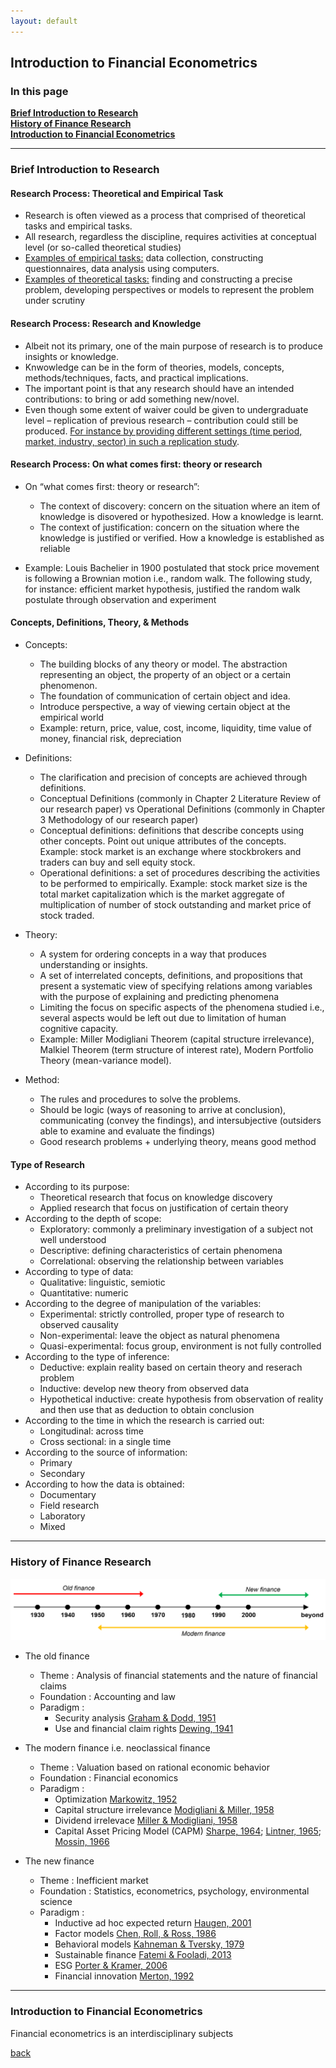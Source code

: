 ```yaml
---
layout: default
---
```


## Introduction to Financial Econometrics

### In this page
**[Brief Introduction to Research](#brief-introduction-to-research)**<br>
**[History of Finance Research](#history-of-finance-research)**<br>
**[Introduction to Financial Econometrics](#introduction-to-financial-econometrics)**<br>

------

### Brief Introduction to Research
#### Research Process: Theoretical and Empirical Task

*   Research is often viewed as a process that comprised of theoretical tasks and empirical tasks.
*   All research, regardless the discipline, requires activities at conceptual level (or so-called theoretical studies)
*   <u>Examples of empirical tasks:</u> data collection, constructing questionnaires, data analysis using computers.
*   <u>Examples of theoretical tasks:</u> finding and constructing a precise problem, developing perspectives or models to represent the problem under scrutiny


#### Research Process: Research and Knowledge

*   Albeit not its primary, one of the main purpose of research is to produce insights or knowledge.
*   Knwowledge can be in the form of theories, models, concepts, methods/techniques, facts, and practical implications.
*   The important point is that any research should have an intended contributions: to bring or add something new/novel.
*   Even though some extent of waiver could be given to undergraduate level –  replication of previous research – contribution could still be produced. <u>For instance by providing different settings (time period, market, industry, sector) in such a replication study</u>.

#### Research Process: On what comes first: theory or research

*   On “what comes first: theory or research”:
    *   The context of discovery: concern on the situation where an item of knowledge is disovered or hypothesized. How a knowledge is learnt.
    *   The context of justification: concern on the situation where the knowledge is justified or verified. How a knowledge is established as reliable

*   Example: Louis Bachelier in 1900 postulated that stock price movement is following a Brownian motion i.e., random walk. The following study, for instance: efficient market hypothesis, justified the random walk postulate through observation and experiment

#### Concepts, Definitions, Theory, & Methods

*   Concepts:
    *   The building blocks of any theory or model. The abstraction representing an object, the property of an object or a certain phenomenon.
    *   The foundation of communication of certain object and idea.
    *   Introduce perspective, a way of viewing certain object at the empirical world
    *   Example: return, price, value, cost, income, liquidity, time value of money, financial risk, depreciation
      
*   Definitions:
    *   The clarification and precision of concepts are achieved through definitions.
    *   Conceptual Definitions (commonly in Chapter 2 Literature Review of our research paper) vs Operational Definitions (commonly in Chapter 3 Methodology of our research paper)
    *   Conceptual definitions: definitions that describe concepts using other concepts. Point out unique attributes of the concepts.  Example: stock market is an exchange where stockbrokers and traders can buy and sell equity stock.
    *   Operational definitions: a set of procedures describing the activities to be performed to empirically. Example: stock market size is the total market capitalization which is the market aggregate of multiplication of number of stock outstanding and market price of stock traded.
 
*   Theory:
    *   A system for ordering concepts in a way that produces understanding or insights.
    *   A set of interrelated concepts, definitions, and propositions that present a systematic view of specifying relations among variables with the purpose of explaining and predicting phenomena
    *   Limiting the focus on specific aspects of the phenomena studied i.e., several aspects would be left out due to limitation of human cognitive capacity.
    *   Example: Miller Modigliani Theorem (capital structure irrelevance), Malkiel Theorem (term structure of interest rate), Modern Portfolio Theory (mean-variance model).
      
*   Method: 
    *   The rules and procedures to solve the problems.
    *   Should be logic (ways of reasoning to arrive at conclusion), communicating (convey the findings), and intersubjective (outsiders able to examine and evaluate the findings)
    *   Good research problems + underlying theory, means good method

#### Type of Research

*   According to its purpose: 
    *   Theoretical research that focus on knowledge discovery
    *   Applied research that focus on justification of certain theory
*   According to the depth of scope: 
    *   Exploratory: commonly a preliminary investigation of a subject not well understood
    *   Descriptive: defining characteristics of certain phenomena
    *   Correlational: observing the relationship between variables
*   According to type of data: 
    *   Qualitative: linguistic, semiotic
    *   Quantitative: numeric 
*   According to the degree of manipulation of the variables: 
    *  Experimental: strictly controlled, proper type of research to observed causality
    *  Non-experimental: leave the object as natural phenomena
    *  Quasi-experimental: focus group, environment is not fully controlled
*   According to the type of inference: 
    *  Deductive: explain reality based on certain theory and reserach problem
    *  Inductive: develop new theory from observed data
    *  Hypothetical inductive: create hypothesis from observation of reality and then use that as deduction to obtain conclusion
*   According to the time in which the research is carried out: 
    *   Longitudinal: across time
    *   Cross sectional: in a single time
*   According to the source of information: 
    *   Primary
    *   Secondary
*   According to how the data is obtained: 
    *   Documentary
    *   Field research
    *   Laboratory
    *   Mixed

------

### History of Finance Research

![hist](/assets/img/financehistory.png)

*   The old finance
    *   Theme      : Analysis of financial statements and the nature of financial claims
    *   Foundation : Accounting and law
    *   Paradigm   :
        *   Security analysis [Graham & Dodd, 1951](https://doi.org/10.1177/000271623517700152)
        *   Use and financial claim rights [Dewing, 1941](https://doi.org/10.1177/000271623518000148)

*   The modern finance i.e. neoclassical finance
    *   Theme      : Valuation based on rational economic behavior
    *   Foundation : Financial economics
    *   Paradigm   :
        *   Optimization [Markowitz, 1952](https://doi.org/10.1111/j.1540-6261.1952.tb01525.x)
        *   Capital structure irrelevance [Modigliani & Miller, 1958](https://www.jstor.org/stable/1809766)
        *   Dividend irrelevace [Miller & Modigliani, 1958](https://www.jstor.org/stable/2351143)
        *   Capital Asset Pricing Model (CAPM) [Sharpe, 1964](https://doi.org/10.1111/j.1540-6261.1964.tb02865.x); [Lintner, 1965](https://doi.org/10.1111/j.1540-6261.1965.tb02930.x); [Mossin, 1966](https://doi.org/10.2307/1910098)

*   The new finance
    *   Theme      : Inefficient market
    *   Foundation : Statistics, econometrics, psychology, environmental science
    *   Paradigm   :
        *   Inductive ad hoc expected return [Haugen, 2001](http://dx.doi.org/10.3905/jai.2001.319015)
        *   Factor models [Chen, Roll, & Ross, 1986](https://www.jstor.org/stable/2352710)
        *   Behavioral models [Kahneman & Tversky, 1979](https://doi.org/10.2307/1914185)
        *   Sustainable finance [Fatemi & Fooladi, 2013](https://doi.org/10.1016/j.gfj.2013.07.006)
        *   ESG [Porter & Kramer, 2006](https://hbr.org/2006/12/strategy-and-society-the-link-between-competitive-advantage-and-corporate-social-responsibility)
        *   Financial innovation [Merton, 1992](https://doi.org/10.1111/j.1745-6622.1992.tb00214.x) <br>

------

### Introduction to Financial Econometrics

Financial econometrics is an interdisciplinary subjects





[back](./)

